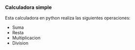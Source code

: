 ### Calculadora simple
Esta calculadora en python realiza las siguientes operaciones: 
- Suma
- Resta
- Multiplicacion
- Division